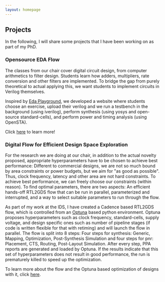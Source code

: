 ```yaml
---
layout: homepage
---
```



## Projects

In the following, I will share some projects that I have been working on as part of my PhD.

### Opensource EDA Flow
The classes from our chair cover digital circuit design, from computer arithmetics to filter design. Students learn how adders, multipliers, rate conversion and other filters are implemented. To bridge the gap from purely theoretical to actual applying this, we want students to implement circuits in Verilog themselves. 

Inspired by [Eda Playground](https://edaplayground.com/), we developed a website where students choose an exercise, upload their verilog and we run a testbench in the background (using iverilog), perform synthesis (using yosys and open-source standard-cells), and perform power and timing analysis (using OpenSTA).

Click [here](/projects/website_flow.html) to learn more!

### Digital Flow for Efficient Design Space Exploration
For the research we are doing at our chair, in addition to the actual novelty proposed, appropriate hyperparameters have to be chosen to achieve best performance: Different to commercial designs, we are not so much bound by area constraints or power budgets, but we aim for "as good as possible". Thus, clock frequency, latency and other area are not hard constraints. To achieve best performance, we can freely choose our constraints (within reason). To find optimal parameters, there are two aspects: An efficient hands-off RTL2GDS flow that can be run in parallel, parameterized and interrupted, and a way to select suitable parameters to run through the flow.

As part of my work at the IDS, I have created a Cadence based RTL2GDS flow, which is controlled from an [Optuna](htpps://optuna.org) based python environment. Optuna proposes hyperparameters such as clock frequency, standard-cells, supply voltage, and design specific ones such as number of pipeline stages (if code is written flexible for that with retiming) and will launch the flow in parallel. The flow is split into 8 steps: Four steps for synthesis: Generic, Mapping, Optimization, Post-Synthesis Simulation and four steps for pnr: Placement, CTS, Routing, Post-Layout Simulation. After every step, PPA reports are generated and loaded by Optuna. If the results indicate that this set of hyperparameters does not result in good performance, the run is prematurely killed to speed up the optimization.

To learn more about the flow and the Optuna based optimization of designs with it, click [here](/projects/efficient_flow.html).
